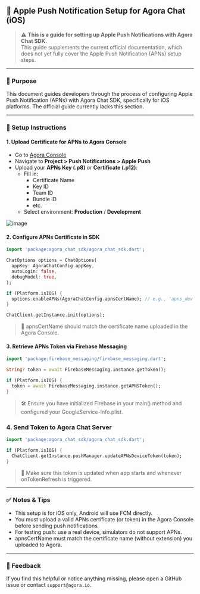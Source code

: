 ## 📝 Apple Push Notification Setup for Agora Chat (iOS)

> ⚠️ **This is a guide for setting up Apple Push Notifications with Agora Chat SDK.**  
> This guide supplements the current official documentation, which does not yet fully cover the Apple Push Notification (APNs) setup steps.

---

### 🚀 Purpose

This document guides developers through the process of configuring Apple Push Notification (APNs) with Agora Chat SDK, specifically for iOS platforms. The official guide currently lacks this section.

---

### 🔧 Setup Instructions

#### 1. Upload Certificate for APNs to Agora Console

- Go to [Agora Console](https://console.agora.io/)
- Navigate to **Project > Push Notifications > Apple Push**
- Upload your **APNs Key (.p8)** or **Certificate (.p12)**:
  - Fill in:
    - Certificate Name
    - Key ID
    - Team ID
    - Bundle ID
    - etc.
  - Select environment: **Production** / **Development**

![image](https://github.com/user-attachments/assets/e75804f8-2cf2-4528-b4d6-e50704b102f7)

#### 2. Configure APNs Certificate in SDK

```Dart
import 'package:agora_chat_sdk/agora_chat_sdk.dart';

ChatOptions options = ChatOptions(
  appKey: AgoraChatConfig.appKey,
  autoLogin: false,
  debugModel: true,
);

if (Platform.isIOS) {
  options.enableAPNs(AgoraChatConfig.apnsCertName); // e.g., 'apns_dev' or 'apns_prod'
}

ChatClient.getInstance.init(options);
```
> 📌 apnsCertName should match the certificate name uploaded in the Agora Console.

#### 3. Retrieve APNs Token via Firebase Messaging

```Dart
import 'package:firebase_messaging/firebase_messaging.dart';

String? token = await FirebaseMessaging.instance.getToken();

if (Platform.isIOS) {
  token = await FirebaseMessaging.instance.getAPNSToken();
}
```
> 🛠 Ensure you have initialized Firebase in your main() method and configured your GoogleService-Info.plist.

### 4. Send Token to Agora Chat Server

```Dart
import 'package:agora_chat_sdk/agora_chat_sdk.dart';

if (Platform.isIOS) {
  ChatClient.getInstance.pushManager.updateAPNsDeviceToken(token);
}
```
> 🔐 Make sure this token is updated when app starts and whenever onTokenRefresh is triggered.

---

### ✅ Notes & Tips

- This setup is for iOS only, Android will use FCM directly.
- You must upload a valid APNs certificate (or token) in the Agora Console before sending push notifications.
- For testing push: use a real device, simulators do not support APNs.
- apnsCertName must match the certificate name (without extension) you uploaded to Agora.

---

### 📣 Feedback

If you find this helpful or notice anything missing, please open a GitHub issue or contact `support@agora.io`.

